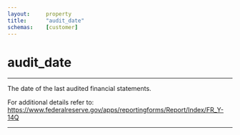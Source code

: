 ```yaml
---
layout:     property
title:      "audit_date"
schemas:    [customer]
---
```


# audit_date

---

The date of the last audited financial statements.

For additional details refer to: https://www.federalreserve.gov/apps/reportingforms/Report/Index/FR_Y-14Q

--- 